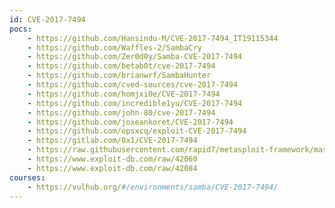 ```yaml
---
id: CVE-2017-7494
pocs:
    - https://github.com/Hansindu-M/CVE-2017-7494_IT19115344
    - https://github.com/Waffles-2/SambaCry
    - https://github.com/Zer0d0y/Samba-CVE-2017-7494
    - https://github.com/betab0t/cve-2017-7494
    - https://github.com/brianwrf/SambaHunter
    - https://github.com/cved-sources/cve-2017-7494
    - https://github.com/homjxi0e/CVE-2017-7494
    - https://github.com/incredible1yu/CVE-2017-7494
    - https://github.com/john-80/cve-2017-7494
    - https://github.com/joxeankoret/CVE-2017-7494
    - https://github.com/opsxcq/exploit-CVE-2017-7494
    - https://gitlab.com/0x1/CVE-2017-7494
    - https://raw.githubusercontent.com/rapid7/metasploit-framework/master/modules/exploits/linux/samba/is_known_pipename.rb
    - https://www.exploit-db.com/raw/42060
    - https://www.exploit-db.com/raw/42084
courses:
    - https://vulhub.org/#/environments/samba/CVE-2017-7494/
---
```

